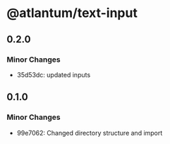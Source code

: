 # @atlantum/text-input

## 0.2.0

### Minor Changes

-   35d53dc: updated inputs

## 0.1.0

### Minor Changes

-   99e7062: Changed directory structure and import
